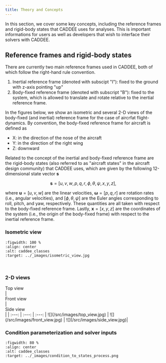 ```yaml
---
title: Theory and Concepts
---
```


In this section,  we cover some key concepts, including the reference frames and rigid-body states that CADDEE uses for analyses. This is important informations for users as well as developers that wish to interface their solvers with CADDEE. 


## Reference frames and rigid-body states
There are currently two main reference frames used in CADDEE, both of which follow the right-hand rule convention. 

1. Inertial reference frame (denoted with subscipt "I"): fixed to the ground with z-axis pointing "up"
2. Body-fixed reference frame (denoted with subscript "B"): fixed to the system, which is allowed to translate and rotate relative to the inertial reference frame. 

In the figures below, we show an isometric and several 2-D views of the body-fixed (and inertial) reference frame for the case of aircrfat flight-dynamics. By convention, the body-fixed reference frame for aircraft is defined as
- X: in the direction of the nose of the aircraft
- Y: in the direction of the right wing 
- Z: downward 

Related to the concept of the inertial and body-fixed reference frame are the rigid-body states (also referred to as "aircraft states" in the aircraft design community) that CADDEE uses, which are given by the following 12-dimensional state vector $\mathbf{s}$

<center>

$\mathbf{s} = [u, v, w, p, q, r, \phi, \theta, \psi, x, y, z]$,

</center>

where $\mathbf{u} = [u, v, w]$ are the linear velocities, $\boldsymbol{\omega} = [p, q, r]$ are rotation rates (i.e., angular velocities), and $[\phi, \theta, \psi]$ are the Euler angles corresponding to roll, pitch, and yaw, respectively. These quantities are all taken with respect to the body-fixed reference frame. Lastly, $\mathbf{x} = [x, y, z]$ are the coordinates of the system (i.e., the origin of the body-fixed frame) with respect to the inertial reference frame. 

### Isometric view

```{figure} /src/images/isometric_view.jpg
:figwidth: 100 %
:align: center
:alt: caddee_classes
:target: ../_images/isometric_view.jpg

```

<br/>

### 2-D views

<div style="width:400px">Top view</div>    |  <div style="width:290px">Front view</div>        |  <div style="width:290px">Side view</div> |
| :---:     |    :---:         |   :---:    |
![](/src/images/top_view.jpg)  |  ![](/src/images/front_view.jpg)   |  ![](/src/images/side_view.jpg)|

<br/>

### Condition parameterization and solver inputs 


```{figure} /src/images/condition_to_states_process.png
:figwidth: 80 %
:align: center
:alt: caddee_classes
:target: ../_images/condition_to_states_process.png

```

